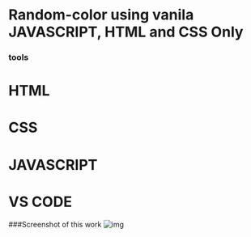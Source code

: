 # Random-color using vanila JAVASCRIPT, HTML and CSS Only

### tools
# HTML
# CSS
# JAVASCRIPT
# VS CODE

###Screenshot of this work
![img](https://user-images.githubusercontent.com/82101597/131226546-9c7a6449-e67b-47ef-9019-28d50b26ae7a.png)



